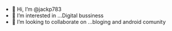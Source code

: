 - 👋 Hi, I’m @jackp783
- 👀 I’m interested in ...Digital bussiness
- 💞️ I’m looking to collaborate on ...bloging and android comunity

<!---
jackp783/jackp783 is a ✨ special ✨ repository because its `README.md` (this file) appears on your GitHub profile.
You can click the Preview link to take a look at your changes.
--->
